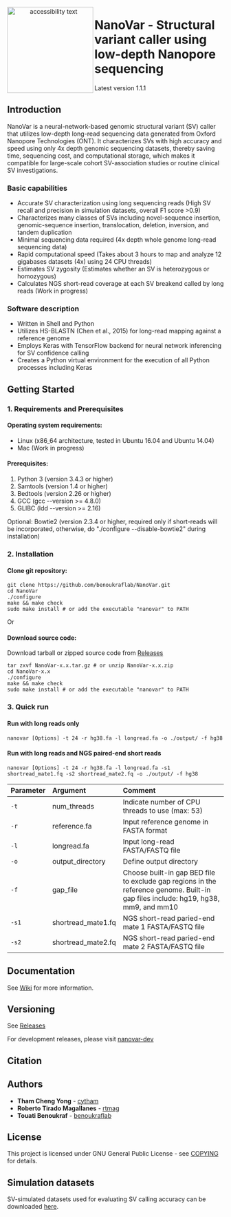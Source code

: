 <p align="center">
  <img src="http://benoukraf-lab.com/wp-content/uploads/2019/05/Nanovarlogo.png" width="200" alt="accessibility text" align='left'>
</p>

# NanoVar - Structural variant caller using low-depth Nanopore sequencing 

Latest version 1.1.1

## Introduction
NanoVar is a neural-network-based genomic structural variant (SV) caller that utilizes low-depth long-read sequencing data generated from Oxford Nanopore Technologies (ONT). It characterizes SVs with high accuracy and speed using only 4x depth genomic sequencing datasets, thereby saving time, sequencing cost, and computational storage, which makes it compatible for large-scale cohort SV-association studies or routine clinical SV investigations.  

### Basic capabilities
* Accurate SV characterization using long sequencing reads (High SV recall and precision in simulation datasets, overall F1 score >0.9)  
* Characterizes many classes of SVs including novel-sequence insertion, genomic-sequence insertion, translocation, deletion, inversion, and tandem duplication  
* Minimal sequencing data required (4x depth whole genome long-read sequencing data)  
* Rapid computational speed (Takes about 3 hours to map and analyze 12 gigabases datasets (4x) using 24 CPU threads)  
* Estimates SV zygosity (Estimates whether an SV is heterozygous or homozygous)  
* Calculates NGS short-read coverage at each SV breakend called by long reads (Work in progress)  


### Software description
* Written in Shell and Python  
* Utilizes HS-BLASTN (Chen et al., 2015) for long-read mapping against a reference genome  
* Employs Keras with TensorFlow backend for neural network inferencing for SV confidence calling  
* Creates a Python virtual environment for the execution of all Python processes including Keras  


## Getting Started

### 1. Requirements and Prerequisites

#### Operating system requirements: 
* Linux (x86_64 architecture, tested in Ubuntu 16.04 and Ubuntu 14.04)  
* Mac (Work in progress)  

#### Prerequisites:
1. Python 3 (version 3.4.3 or higher)  
2. Samtools (version 1.4 or higher)  
3. Bedtools (version 2.26 or higher) 
4. GCC (gcc --version >= 4.8.0)
5. GLIBC (ldd --version >= 2.16) 

Optional: Bowtie2 (version 2.3.4 or higher, required only if short-reads will be incorporated, otherwise, do "./configure --disable-bowtie2" during installation)  


### 2. Installation
#### Clone git repository:
```
git clone https://github.com/benoukraflab/NanoVar.git 
cd NanoVar 
./configure
make && make check
sudo make install # or add the executable "nanovar" to PATH
```
Or 

#### Download source code:
Download tarball or zipped source code from [Releases](https://github.com/benoukraflab/NanoVar/releases)
```
tar zxvf NanoVar-x.x.tar.gz # or unzip NanoVar-x.x.zip
cd NanoVar-x.x
./configure
make && make check
sudo make install # or add the executable "nanovar" to PATH
```

### 3. Quick run

#### Run with long reads only
```
nanovar [Options] -t 24 -r hg38.fa -l longread.fa -o ./output/ -f hg38 
```
#### Run with long reads and NGS paired-end short reads
```
nanovar [Options] -t 24 -r hg38.fa -l longread.fa -s1 shortread_mate1.fq -s2 shortread_mate2.fq -o ./output/ -f hg38
```

| Parameter | Argument | Comment |
| :--- | :--- | :--- |
| `-t` | num_threads | Indicate number of CPU threads to use (max: 53) |
| `-r` | reference.fa | Input reference genome in FASTA format |
| `-l` | longread.fa | Input long-read FASTA/FASTQ file |
| `-o` | output_directory | Define output directory |
| `-f` | gap_file | Choose built-in gap BED file to exclude gap regions in the reference genome. Built-in gap files include: hg19, hg38, mm9, and mm10 |
| `-s1` | shortread_mate1.fq | NGS short-read paried-end mate 1 FASTA/FASTQ file |
| `-s2` | shortread_mate2.fq | NGS short-read paried-end mate 2 FASTA/FASTQ file |

## Documentation
See [Wiki](https://github.com/benoukraflab/NanoVar/wiki) for more information.

## Versioning
See [Releases](https://github.com/benoukraflab/NanoVar/releases)

For development releases, please visit [nanovar-dev](https://github.com/cytham/nanovar-dev)

## Citation

## Authors

* **Tham Cheng Yong** - [cytham](https://github.com/cytham)
* **Roberto Tirado Magallanes** - [rtmag](https://github.com/rtmag)
* **Touati Benoukraf** - [benoukraflab](https://github.com/benoukraflab)

## License

This project is licensed under GNU General Public License - see [COPYING](https://github.com/benoukraflab/NanoVar/blob/master/COPYING) for details.

## Simulation datasets
SV-simulated datasets used for evaluating SV calling accuracy can be downloaded [here](https://doi.org/10.5281/zenodo.2599376).
